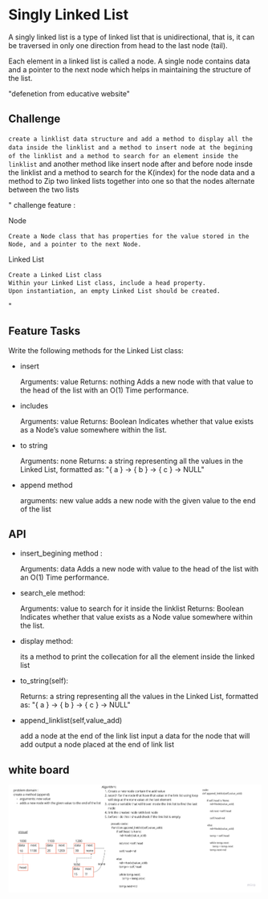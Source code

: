# Singly Linked List
<!-- Short summary or background information -->
A singly linked list is a type of linked list that is unidirectional, that is, it can be traversed in only one direction from head to the last node (tail).

Each element in a linked list is called a node. A single node contains data and a pointer to the next node which helps in maintaining the structure of the list.

"defenetion from educative website"

## Challenge
<!-- Description of the challenge -->
`create a linklist data structure and
add a method to display all the data inside the linklist and a method to insert node at the begining of the linklist and a method to search for an element inside the linklist`
and another method like insert node after and before node insde the linklist and a method to search for
the K(index) for the node data
and a method to Zip two linked lists together into one so that the nodes alternate between the two lists

"
challenge feature :

Node

    Create a Node class that has properties for the value stored in the Node, and a pointer to the next Node.

Linked List

    Create a Linked List class
    Within your Linked List class, include a head property.
    Upon instantiation, an empty Linked List should be created.

"

## Feature Tasks

Write the following methods for the Linked List class:

- insert

    Arguments: value
    Returns: nothing
    Adds a new node with that value to the head of the list with an O(1) Time performance.

- includes

    Arguments: value
    Returns: Boolean
    Indicates whether that value exists as a Node’s value somewhere within the list.

- to string

    Arguments: none
    Returns: a string representing all the values in the Linked List, formatted as:
    "{ a } -> { b } -> { c } -> NULL"

- append method

    arguments: new value
    adds a new node with the given value to the end of the list

## API
<!-- Description of each method publicly available to your Linked List -->

- insert_begining method :

    Arguments: data
    Adds a new node with value to the head of the list with an O(1) Time performance.

- search_ele method:

    Arguments: value to search for it inside the linklist
    Returns: Boolean
    Indicates whether that value exists as a Node  value somewhere within the list.

- display method:

    its a method to print the collecation for all the element inside the linked list

- to_string(self):

    Returns: a string representing all the values in the Linked List, formatted as:
    "{ a } -> { b } -> { c } -> NULL"
- append_linklist(self,value_add)

    add a node at the end of the link list
    input a data for the node that will add
    output a node placed at the end of link list

## white board  

![append pic](pic/append.jpg "append pic")
